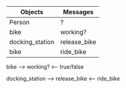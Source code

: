 Objects  | Messages
------------- | -------------
Person  | ?
bike  | working?
docking_station  | release_bike
bike  | ride_bike


bike --> working? <-- true/false

docking_station --> release_bike <-- ride_bike